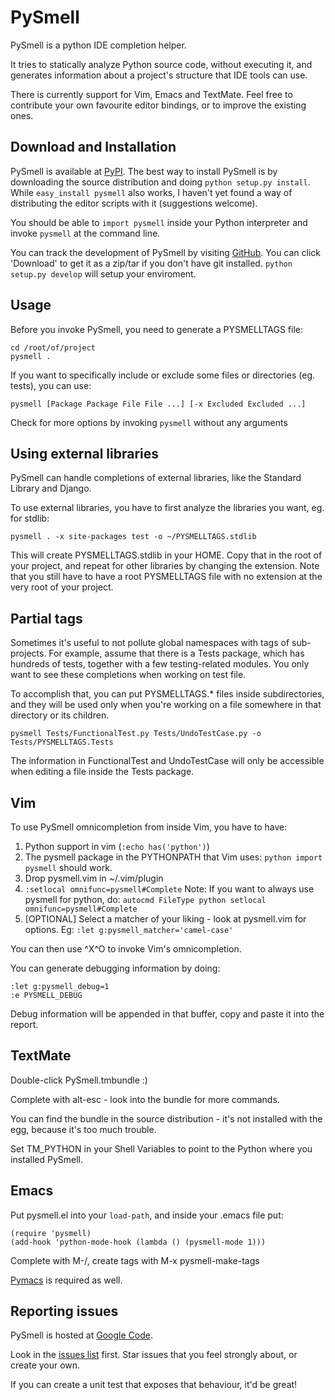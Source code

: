 # PySmell

PySmell is a python IDE completion helper. 

It tries to statically analyze Python source code, without executing it,
and generates information about a project's structure that IDE tools can
use.

There is currently support for Vim, Emacs and TextMate. Feel free to contribute
your own favourite editor bindings, or to improve the existing ones.

## Download and Installation

PySmell is available at [PyPI](http://pypi.python.org/pypi/pysmell). The best
way to install PySmell is by downloading the source distribution and doing
`python setup.py install`. While `easy_install pysmell` also works, I haven't
yet found a way of distributing the editor scripts with it (suggestions welcome).

You should be able to `import pysmell` inside your Python interpreter and invoke
`pysmell` at the command line.

You can track the development of PySmell by visiting 
[GitHub](http://github.com/orestis/pysmell/). You can click 'Download'
to get it as a zip/tar if you don't have git installed. `python setup.py
develop` will setup your enviroment.

## Usage

Before you invoke PySmell, you need to generate a PYSMELLTAGS file: 

    cd /root/of/project
    pysmell .

If you want to specifically include or exclude some files or directories
(eg. tests), you can use: 

    pysmell [Package Package File File ...] [-x Excluded Excluded ...]

Check for more options by invoking `pysmell` without any arguments

## Using external libraries

PySmell can handle completions of external libraries, like the Standard
Library and Django. 

To use external libraries, you have to first analyze the libraries you
want, eg. for stdlib:

    pysmell . -x site-packages test -o ~/PYSMELLTAGS.stdlib

This will create PYSMELLTAGS.stdlib in your HOME. Copy that in the root
of your project, and repeat for other libraries by changing the
extension. Note that you still have to have a root PYSMELLTAGS file with
no extension at the very root of your project.

## Partial tags

Sometimes it's useful to not pollute global namespaces with tags of
sub-projects. For example, assume that there is a Tests package, which
has hundreds of tests, together with a few testing-related modules. You
only want to see these completions when working on test file.

To accomplish that, you can put PYSMELLTAGS.* files inside
subdirectories, and they will be used only when you're working on a file
somewhere in that directory or its children.

    pysmell Tests/FunctionalTest.py Tests/UndoTestCase.py -o Tests/PYSMELLTAGS.Tests

The information in FunctionalTest and UndoTestCase will only be
accessible when editing a file inside the Tests package.

## Vim

To use PySmell omnicompletion from inside Vim, you have to have:

1. Python support in vim (`:echo has('python')`)
2. The pysmell package in the PYTHONPATH that Vim uses: `python import pysmell` should work.
3. Drop pysmell.vim in ~/.vim/plugin
4. `:setlocal omnifunc=pysmell#Complete` Note: If you want to always use pysmell for
python, do: `autocmd FileType python setlocal omnifunc=pysmell#Complete`
5. [OPTIONAL] Select a matcher of your liking - look at pysmell.vim for
options. Eg: `:let g:pysmell_matcher='camel-case'`

You can then use ^X^O to invoke Vim's omnicompletion.

You can generate debugging information by doing:

    :let g:pysmell_debug=1
    :e PYSMELL_DEBUG

Debug information will be appended in that buffer, copy and paste it
into the report.

## TextMate

Double-click PySmell.tmbundle :)

Complete with alt-esc - look into the bundle for more commands.

You can find the bundle in the source distribution - it's not installed
with the egg, because it's too much trouble. 

Set TM_PYTHON in your Shell Variables to point to the Python where you
installed PySmell.

## Emacs

Put pysmell.el into your `load-path`, and inside your .emacs file put:

    (require 'pysmell)
    (add-hook 'python-mode-hook (lambda () (pysmell-mode 1)))

Complete with M-/, create tags with M-x pysmell-make-tags

[Pymacs](http://pymacs.progiciels-bpi.ca/) is required as well.

## Reporting issues

PySmell is hosted at [Google Code](http://code.google.com/p/pysmell).

Look in the [issues list](http://code.google.com/p/pysmell/issues) first.
Star issues that you feel strongly about, or create your own.

If you can create a unit test that exposes that behaviour, it'd be great!
